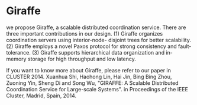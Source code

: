 # Giraffe
we propose Giraffe, a scalable distributed coordination service. There are three important contributions in our design. (1) Giraffe organizes coordination servers using interior-node- disjoint trees for better scalability. (2) Giraffe employs a novel Paxos protocol for strong consistency and fault-tolerance. (3) Giraffe supports hierarchical data organization and in-memory storage for high throughput and low latency. 


If you want to know more about Giraffe, please refer to our paper in CLUSTER 2014.
Xuanhua Shi, Haohong Lin, Hai Jin, Bing Bing Zhou, Zuoning Yin, Sheng Di and Song Wu, "GIRAFFE: A Scalable Distributed Coordination Service for Large-scale Systems". in Proceedings of the IEEE Cluster, Madrid, Spain, 2014.
